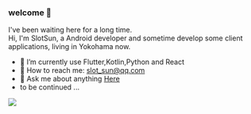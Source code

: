 ### welcome  🎉

I've been waiting here for a long time.
</br>
Hi, I'm SlotSun, a Android developer and sometime develop some client applications, living in Yokohama now.

- 🔨 I’m currently use Flutter,Kotlin,Python and React
- 📮 How to reach me: slot_sun@qq.com
- 💬 Ask me about anything [Here](https://github.com/SlotSun/SlotSun/issues)
- to be continued ...

![](https://github-readme-stats.vercel.app/api?username=SlotSun&show_icons=true)

